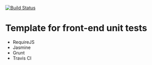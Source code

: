 [![Build Status](https://travis-ci.org/Kalimaha/front-end-unit-tests.svg)](https://travis-ci.org/Kalimaha/front-end-unit-tests)

# Template for front-end unit tests
* RequireJS
* Jasmine
* Grunt
* Travis CI
